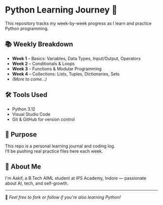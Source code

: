 # Python Learning Journey 🚀

This repository tracks my week-by-week progress as I learn and practice Python programming.

## 📚 Weekly Breakdown

- **Week 1** – Basics: Variables, Data Types, Input/Output, Operators  
- **Week 2** – Conditionals & Loops  
- **Week 3** – Functions & Modular Programming  
- **Week 4** – Collections: Lists, Tuples, Dictionaries, Sets  
- *(More to come...)*

## 🛠 Tools Used

- Python 3.12  
- Visual Studio Code  
- Git & GitHub for version control  

## 📌 Purpose

This repo is a personal learning journal and coding log.  
I’ll be pushing real practice files here each week.

## 👤 About Me

I'm Aakif, a B.Tech AIML student at IPS Academy, Indore — passionate about AI, tech, and self-growth.

---

📌 _Feel free to fork or follow if you're also learning Python!_
